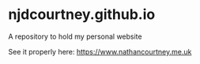 njdcourtney.github.io
=====================

A repository to hold my personal website

See it properly here: <https://www.nathancourtney.me.uk>
